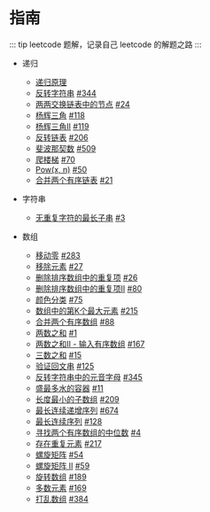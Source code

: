 # 指南

::: tip
leetcode 题解，记录自己 leetcode 的解题之路
:::

+ 递归
  + [递归原理](./recursion/principle.md)
  + [反转字符串](./recursion/print-reverse.md) [#344](https://leetcode-cn.com/problems/reverse-string/)
  + [两两交换链表中的节点](./recursion/swap-pairs.md) [#24](https://leetcode-cn.com/problems/swap-nodes-in-pairs/)
  + [杨辉三角](./recursion/triangle.md) [#118](https://leetcode-cn.com/problems/pascals-triangle/)
  + [杨辉三角II](./recursion/triangle2.md) [#119](https://leetcode-cn.com/problems/pascals-triangle-ii/)
  + [反转链表](./recursion/reverse-list.md) [#206](https://leetcode-cn.com/problems/reverse-linked-list/)
  + [斐波那契数](./recursion/fibonacci.md) [#509](https://leetcode-cn.com/problems/fibonacci-number/)
  + [爬楼梯](./recursion/climb-stairs.md) [#70](https://leetcode-cn.com/problems/climbing-stairs/)
  + [Pow(x, n)](./recursion/pow.md) [#50](https://leetcode-cn.com/problems/powx-n/)
  + [合并两个有序链表](./recursion/merge-two-lists.md) [#21](https://leetcode-cn.com/problems/merge-two-sorted-lists/)
  
+ 字符串
  + [无重复字符的最长子串](./string/longest-substring-without-repeating-characters.md) [#3](https://leetcode-cn.com/problems/longest-substring-without-repeating-characters/)

+ 数组
  + [移动零](./array/move-zeroes.md) [#283](https://leetcode-cn.com/problems/move-zeroes/)
  + [移除元素](./array/remove-element.md) [#27](https://leetcode-cn.com/problems/remove-element/)
  + [删除排序数组中的重复项](./array/remove-duplicates.md) [#26](https://leetcode-cn.com/problems/remove-duplicates-from-sorted-array/)
  + [删除排序数组中的重复项II](./array/remove-duplicates2.md) [#80](https://leetcode-cn.com/problems/remove-duplicates-from-sorted-array-ii/)
  + [颜色分类](./array/sort-colors.md) [#75](https://leetcode-cn.com/problems/sort-colors/)
  + [数组中的第K个最大元素](./array/find-kth-largest.md) [#215](https://leetcode-cn.com/problems/kth-largest-element-in-an-array/)
  + [合并两个有序数组](./array/merge-sorted-array.md) [#88](https://leetcode-cn.com/problems/merge-sorted-array/)
  + [两数之和](./array/two-sum.md) [#1](https://leetcode-cn.com/problems/two-sum/)
  + [两数之和II - 输入有序数组](./array/two-sum2.md) [#167](https://leetcode-cn.com/problems/two-sum-ii-input-array-is-sorted/)
  + [三数之和](./array/three-sum.md) [#15](https://leetcode-cn.com/problems/3sum/)
  + [验证回文串](./array/is-palindrome.md) [#125](https://leetcode-cn.com/problems/valid-palindrome/)
  + [反转字符串中的元音字母](./array/reverse-vowels.md) [#345](https://leetcode-cn.com/problems/reverse-vowels-of-a-string/)
  + [盛最多水的容器](./array/container-with-most-water.md) [#11](https://leetcode-cn.com/problems/container-with-most-water/)
  + [长度最小的子数组](./array/min-sub-array-len.md) [#209](https://leetcode-cn.com/problems/minimum-size-subarray-sum/)
  + [最长连续递增序列](./array/find-length-of-lcis.md) [#674](https://leetcode-cn.com/problems/longest-continuous-increasing-subsequence/)
  + [最长连续序列](./array/longest-consecutive.md) [#128](https://leetcode-cn.com/problems/longest-consecutive-sequence/)
  + [寻找两个有序数组的中位数](./array/find-median-sorted-arrays.md) [#4](https://leetcode-cn.com/problems/median-of-two-sorted-arrays/)
  + [存在重复元素](./array/contains-duplicate.md) [#217](https://leetcode-cn.com/problems/contains-duplicate/)
  + [螺旋矩阵](./array/spiral-matrix.md) [#54](https://leetcode-cn.com/problems/spiral-matrix/)
  + [螺旋矩阵 II](./array/spiral-matrix2.md) [#59](https://leetcode-cn.com/problems/spiral-matrix-ii/)
  + [旋转数组](./array/rotate-array.md) [#189](https://leetcode-cn.com/problems/rotate-array/)
  + [多数元素](./array/majority-element.md) [#169](https://leetcode-cn.com/problems/majority-element/)
  + [打乱数组](./array/shuffle-an-array.md) [#384](https://leetcode-cn.com/problems/shuffle-an-array/)
